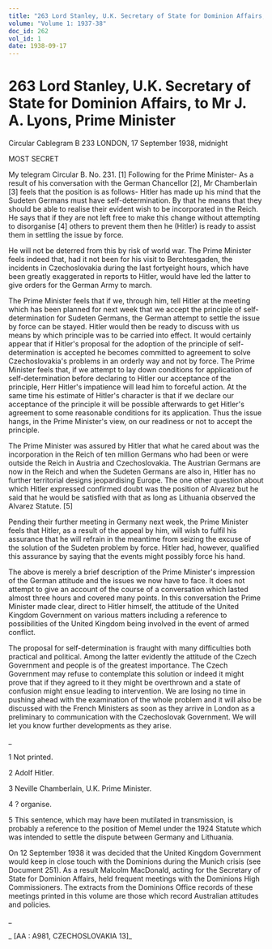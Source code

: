 ```yaml
---
title: "263 Lord Stanley, U.K. Secretary of State for Dominion Affairs, to Mr J. A. Lyons, Prime Minister"
volume: "Volume 1: 1937-38"
doc_id: 262
vol_id: 1
date: 1938-09-17
---
```


# 263 Lord Stanley, U.K. Secretary of State for Dominion Affairs, to Mr J. A. Lyons, Prime Minister

Circular Cablegram B 233 LONDON, 17 September 1938, midnight

MOST SECRET

My telegram Circular B. No. 231. [1] Following for the Prime Minister- As a result of his conversation with the German Chancellor [2], Mr Chamberlain [3] feels that the position is as follows- Hitler has made up his mind that the Sudeten Germans must have self-determination. By that he means that they should be able to realise their evident wish to be incorporated in the Reich. He says that if they are not left free to make this change without attempting to disorganise [4] others to prevent them then he (Hitler) is ready to assist them in settling the issue by force.

He will not be deterred from this by risk of world war. The Prime Minister feels indeed that, had it not been for his visit to Berchtesgaden, the incidents in Czechoslovakia during the last fortyeight hours, which have been greatly exaggerated in reports to Hitler, would have led the latter to give orders for the German Army to march.

The Prime Minister feels that if we, through him, tell Hitler at the meeting which has been planned for next week that we accept the principle of self-determination for Sudeten Germans, the German attempt to settle the issue by force can be stayed. Hitler would then be ready to discuss with us means by which principle was to be carried into effect. It would certainly appear that if Hitler's proposal for the adoption of the principle of self- determination is accepted he becomes committed to agreement to solve Czechoslovakia's problems in an orderly way and not by force. The Prime Minister feels that, if we attempt to lay down conditions for application of self-determination before declaring to Hitler our acceptance of the principle, Herr Hitler's impatience will lead him to forceful action. At the same time his estimate of Hitler's character is that if we declare our acceptance of the principle it will be possible afterwards to get Hitler's agreement to some reasonable conditions for its application. Thus the issue hangs, in the Prime Minister's view, on our readiness or not to accept the principle.

The Prime Minister was assured by Hitler that what he cared about was the incorporation in the Reich of ten million Germans who had been or were outside the Reich in Austria and Czechoslovakia. The Austrian Germans are now in the Reich and when the Sudeten Germans are also in, Hitler has no further territorial designs jeopardising Europe. The one other question about which Hitler expressed confirmed doubt was the position of Alvarez but he said that he would be satisfied with that as long as Lithuania observed the Alvarez Statute. [5]

Pending their further meeting in Germany next week, the Prime Minister feels that Hitler, as a result of the appeal by him, will wish to fulfil his assurance that he will refrain in the meantime from seizing the excuse of the solution of the Sudeten problem by force. Hitler had, however, qualified this assurance by saying that the events might possibly force his hand.

The above is merely a brief description of the Prime Minister's impression of the German attitude and the issues we now have to face. It does not attempt to give an account of the course of a conversation which lasted almost three hours and covered many points. In this conversation the Prime Minister made clear, direct to Hitler himself, the attitude of the United Kingdom Government on various matters including a reference to possibilities of the United Kingdom being involved in the event of armed conflict.

The proposal for self-determination is fraught with many difficulties both practical and political. Among the latter evidently the attitude of the Czech Government and people is of the greatest importance. The Czech Government may refuse to contemplate this solution or indeed it might prove that if they agreed to it they might be overthrown and a state of confusion might ensue leading to intervention. We are losing no time in pushing ahead with the examination of the whole problem and it will also be discussed with the French Ministers as soon as they arrive in London as a preliminary to communication with the Czechoslovak Government. We will let you know further developments as they arise.

_

1 Not printed.

2 Adolf Hitler.

3 Neville Chamberlain, U.K. Prime Minister.

4 ? organise.

5 This sentence, which may have been mutilated in transmission, is probably a reference to the position of Memel under the 1924 Statute which was intended to settle the dispute between Germany and Lithuania.

On 12 September 1938 it was decided that the United Kingdom Government would keep in close touch with the Dominions during the Munich crisis (see Document 251). As a result Malcolm MacDonald, acting for the Secretary of State for Dominion Affairs, held frequent meetings with the Dominions High Commissioners. The extracts from the Dominions Office records of these meetings printed in this volume are those which record Australian attitudes and policies.

_

_ [AA : A981, CZECHOSLOVAKIA 13]_
